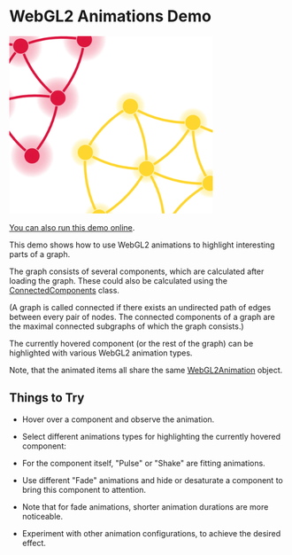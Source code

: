 # WebGL2 Animations Demo

<img src="../../resources/image/webgl-animations.png" alt="demo-thumbnail" height="320"/>

[You can also run this demo online](https://live.yworks.com/demos/style/webgl-animations/index.html).

This demo shows how to use WebGL2 animations to highlight interesting parts of a graph.

The graph consists of several components, which are calculated after loading the graph. These could also be calculated using the [ConnectedComponents](https://docs.yworks.com/yfileshtml/#/api/ConnectedComponents) class.

(A graph is called connected if there exists an undirected path of edges between every pair of nodes. The connected components of a graph are the maximal connected subgraphs of which the graph consists.)

The currently hovered component (or the rest of the graph) can be highlighted with various WebGL2 animation types.

Note, that the animated items all share the same [WebGL2Animation](https://docs.yworks.com/yfileshtml/#/api/WebGL2Animation) object.

## Things to Try

- Hover over a component and observe the animation.
- Select different animations types for highlighting the currently hovered component:

- For the component itself, "Pulse" or "Shake" are fitting animations.
- Use different "Fade" animations and hide or desaturate a component to bring this component to attention.

- Note that for fade animations, shorter animation durations are more noticeable.
- Experiment with other animation configurations, to achieve the desired effect.
